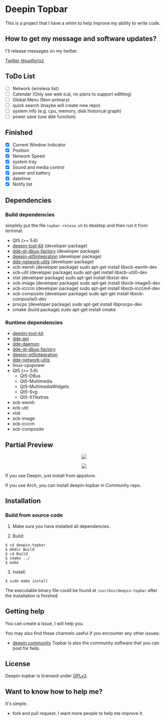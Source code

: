 # Deepin Topbar

This is a project that I have a whim to help improve my ability to write code.

## How to get my message and software updates?

I'll release messages on my twitter.

[Twitter @justforlxz](https://twitter.com/justforlxz)

## ToDo List
- [ ] Network (wireless list)
- [ ] Calendar (Only see web ical, no plans to support editting)
- [ ] Global Menu (Non-primary)
- [ ] quick search (maybe will create new repo)
- [ ] system info (e.g. cpu, memory, disk historical graph)
- [ ] power save (use dde function)

## Finished
- [x] Current Window Indicator
- [x] Position
- [x] Network Speed
- [x] system tray
- [x] Sound and media control
- [x] power and battery
- [x] datetime
- [x] Notify list

## Dependencies

### Build dependencies

simplely put the file `topbar-relese.sh` to desktop and then run it from terminal.

* Qt5 (>= 5.6)
* [deepin-tool-kit](https://github.com/linuxdeepin/deepin-tool-kit) (developer package)
* [dde-qt-dbus-factory](https://github.com/linuxdeepin/dde-qt-dbus-factory) (developer package)
* [deepin-qt5integration](https://github.com/linuxdeepin/deepin-qt5integration) (developer package)
* [dde-network-utils](https://github.com/linuxdeepin/libdde-network-utils-dev) (developer package)
* xcb-ewmh (developer package)   sudo apt-get install libxcb-ewmh-dev
* xcb-util (developer package)   sudo apt-get install libxcb-util0-dev
* xtst (developer package)   sudo apt-get install  libxtst-dev
* xcb-image (developer package)  sudo apt-get install  libxcb-image0-dev
* xcb-icccm (developer package)  sudo apt-get install  libxcb-icccm4-dev
* xcb-composite (developer package) sudo apt-get install libxcb-composite0-dev
* procps (developer package) sudo apt-get install libprocps-dev
* cmake (build package)  sudo apt-get install cmake

### Runtime dependencies

* [deepin-tool-kit](https://github.com/linuxdeepin/deepin-tool-kit)
* [dde-api](https://github.com/linuxdeepin/dde-api)
* [dde-daemon](https://github.com/linuxdeepin/dde-daemon)
* [dde-qt-dbus-factory](https://github.com/linuxdeepin/dde-qt-dbus-factory)
* [deepin-qt5integration](https://github.com/linuxdeepin/deepin-qt5integration)
* [dde-network-utils](https://github.com/linuxdeepin/libdde-network-utils-dev)
* linux-cpupower
* Qt5 (>= 5.6)
  * Qt5-DBus
  * Qt5-Multimedia
  * Qt5-MultimediaWidgets
  * Qt5-Svg
  * Qt5-X11extras
* xcb-ewmh
* xcb-util
* xtst
* xcb-image
* xcb-icccm
* xcb-composite

## Partial Preview

<p align="center"><img src="https://user-images.githubusercontent.com/12298476/49862366-04af7a00-fe39-11e8-9d46-3c33515db270.gif"></p>
<p align="center"><img src="https://user-images.githubusercontent.com/12298476/49862451-29a3ed00-fe39-11e8-9a4a-6118ef27564d.png"></p>

If you use Deepin, just install from appstore.

If you use Arch, you can install deepin-topbar in Community repo.

## Installation

### Build from source code

1. Make sure you have installed all dependencies.

2. Build:
```
$ cd deepin-topbar
$ mkdir Build
$ cd Build
$ cmake ../
$ make
```

3. Install:
```
$ sudo make install
```

The executable binary file could be found at `/usr/bin/deepin-topbar` after the installation is finished.

## Getting help

You can create a issue, I will help you.

You may also find these channels useful if you encounter any other issues:

* [deepin community](https://bbs.deepin.org) Topbar is also the community software that you can post for help.

## License

Deepin-topbar is licensed under [GPLv3](LICENSE).

## Want to know how to help me?

It's simple.

* fork and pull request. I want more people to help me improve it.
